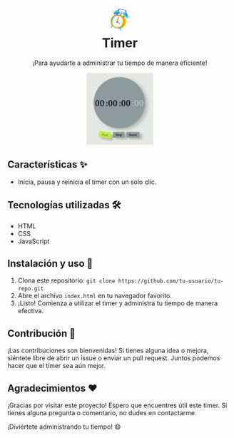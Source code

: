 <!-- Encabezado y título del proyecto -->
<h1 align="center">
  <img src="./assets/reloj.png" alt="Logo" width="50px"><br>
  Timer
</h1>

<!-- Descripción del proyecto -->
<p align="center">
  ¡Para ayudarte a administrar tu tiempo de manera eficiente! 
</p>

<!-- Demo y capturas de pantalla -->
<p align="center">
  <img src="./assets/timer.png" alt="Timer Demo" width="150px">
</p>

<!-- Badges -->
<!-- <p align="center">
  <img src="https://img.shields.io/badge/HTML-v5-orange" alt="HTML5">
  <img src="https://img.shields.io/badge/CSS-v3-blue" alt="CSS3">
  <img src="https://img.shields.io/badge/JavaScript-ES6-yellow" alt="JavaScript">
</p> -->

<!-- Características y funcionalidades -->
## Características ✨

- Inicia, pausa y reinicia el timer con un solo clic.
<!-- - Cuenta regresivamente desde un tiempo personalizable.
- Muestra notificaciones divertidas cuando el tiempo se agota. -->

<!-- Tecnologías utilizadas -->
## Tecnologías utilizadas 🛠️

- HTML
- CSS
- JavaScript

<!-- Instalación y uso -->
## Instalación y uso 🚀

1. Clona este repositorio: `git clone https://github.com/tu-usuario/tu-repo.git`
2. Abre el archivo `index.html` en tu navegador favorito.
3. ¡Listo! Comienza a utilizar el timer y administra tu tiempo de manera efectiva.

<!-- Contribución -->
## Contribución 🤝

¡Las contribuciones son bienvenidas! Si tienes alguna idea o mejora, siéntete libre de abrir un issue o enviar un pull request. Juntos podemos hacer que el timer sea aún mejor.

<!-- Agradecimientos -->
## Agradecimientos ❤️

¡Gracias por visitar este proyecto! Espero que encuentres útil este timer. Si tienes alguna pregunta o comentario, no dudes en contactarme.

¡Diviértete administrando tu tiempo! 😄

